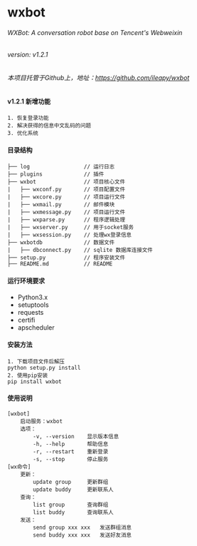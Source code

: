 # wxbot

###### WXBot: A conversation robot base on Tencent's Webweixin

###### version: v1.2.1

###### 本项目托管于Github上，地址：https://github.com/ileapy/wxbot

#### v1.2.1 新增功能
    1. 恢复登录功能
    2. 解决获得的信息中文乱码的问题
    3. 优化系统
    
#### 目录结构

    ├── log                 // 运行日志
    ├── plugins             // 插件
    ├── wxbot               // 项目核心文件
    |   ├── wxconf.py       // 项目配置文件 
    |   ├── wxcore.py       // 项目运行文件  
    |   ├── wxmail.py       // 邮件模块  
    |   ├── wxmessage.py    // 项目运行文件  
    |   ├── wxparse.py      // 程序逻辑处理
    |   ├── wxserver.py     // 用于socket服务
    |   ├── wxsession.py    // 处理wx登录信息
    ├── wxbotdb             // 数据文件
    |   ├── dbconnect.py    // sqlite 数据库连接文件
    ├── setup.py            // 程序安装文件
    ├── README.md           // README

#### 运行环境要求
   * Python3.x 
   * setuptools
   * requests
   * certifi
   * apscheduler
   
#### 安装方法
    1. 下载项目文件后解压
    python setup.py install
    2. 使用pip安装
    pip install wxbot
    
#### 使用说明
    [wxbot]
        启动服务：wxbot
        选项：
            -v, --version    显示版本信息
            -h, --help       帮助信息
            -r, --restart    重新登录
            -s, --stop       停止服务
    [wx命令]
        更新：
            update group     更新群组
            update buddy     更新联系人
        查询：
            list group       查询群组
            list buddy       查询联系人
        发送：
            send group xxx xxx   发送群组消息
            send buddy xxx xxx   发送好友消息